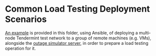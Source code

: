 # Common Load Testing Deployment Scenarios

[An example](./tendermint-testnet.md) is provided in this folder, using
Ansible, of deploying a multi-node Tendermint test network to a group of remote
machines (e.g. VMs), alongside the [outage simulator
server](../cmd/tm-outage-sim-server/), in order to prepare a load testing
operation for it.

